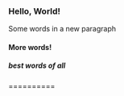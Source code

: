 <html>
  <head>
    <title>Hello, World!</title>
  </head>
  <body>
    <h3>Hello, World!</h3>
    <p>Some words in a new paragraph</p>
    <h4>More words!</p>
    <h5>best words of all</h5>
  </body>
</html>
==========
